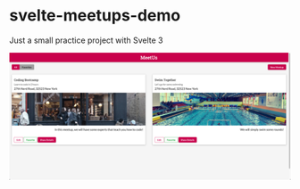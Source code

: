 # svelte-meetups-demo
Just a small practice project with Svelte 3

![Screenshot](https://github.com/bumasoft/svelte-meetups-demo/blob/master/screenshot.png?raw=true)
